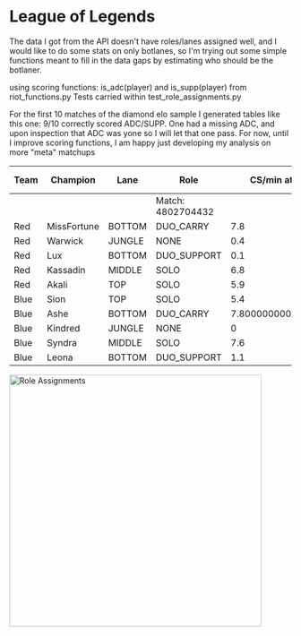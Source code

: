 # League of Legends
 
The data I got from the API doesn't have roles/lanes assigned well, and I would like to do some stats on only botlanes, so I'm trying out some simple functions meant to fill in the data gaps by estimating who should be the botlaner.

using scoring functions: is_adc(player) and is_supp(player) from riot_functions.py
Tests carried within test_role_assignments.py

For the first 10 matches of the diamond elo sample I generated tables like this one:
9/10 correctly scored ADC/SUPP. One had a missing ADC, and upon inspection that ADC was yone so I will let that one pass.
For now, until I improve scoring functions, I am happy just developing my analysis on more "meta" matchups

| Team   | Champion    | Lane   | Role              | CS/min at 10        | ADC Score   | Sup Score   |
|--------|-------------|--------|-------------------|---------------------|-------------|-------------|
|        |             |        | Match: 4802704432 |                     |             |             |
| Red    | MissFortune | BOTTOM | DUO_CARRY         | 7.8                 | True        | False       |
| Red    | Warwick     | JUNGLE | NONE              | 0.4                 | False       | False       |
| Red    | Lux         | BOTTOM | DUO_SUPPORT       | 0.1                 | False       | True        |
| Red    | Kassadin    | MIDDLE | SOLO              | 6.8                 | False       | False       |
| Red    | Akali       | TOP    | SOLO              | 5.9                 | False       | False       |
| Blue   | Sion        | TOP    | SOLO              | 5.4                 | False       | False       |
| Blue   | Ashe        | BOTTOM | DUO_CARRY         | 7.800000000000001   | True        | False       |
| Blue   | Kindred     | JUNGLE | NONE              | 0                   | False       | False       |
| Blue   | Syndra      | MIDDLE | SOLO              | 7.6                 | False       | False       |
| Blue   | Leona       | BOTTOM | DUO_SUPPORT       | 1.1                 | False       | True        |



<img src="https://github.com/jrosko/jrosko.github.io/blob/master/Images/LoL-Analytics/Notes/role_assignments.png" alt="Role Assignments" width="450">
